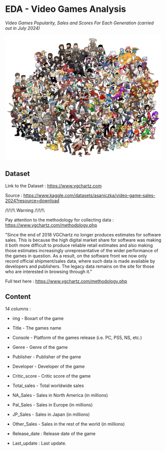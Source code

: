 # EDA - Video Games Analysis

*Video Games Popularity, Sales and Scores For Each Generation (carried out in July 2024)*

![Video Games Heroes](video_games_heroes.jpeg "Video Games Heroes")

## Dataset

Link to the Dataset : https://www.vgchartz.com

Source : https://www.kaggle.com/datasets/asaniczka/video-game-sales-2024?resource=download

/!\/!\/!\ Warning /!\/!\/!\

Pay attention to the methodology for collecting data : https://www.vgchartz.com/methodology.php

"Since the end of 2018 VGChartz no longer produces estimates for software sales. This is because the high digital market share for software was making it both more difficult to produce reliable retail estimates and also making those estimates increasingly unrepresentative of the wider performance of the games in question. As a result, on the software front we now only record official shipment/sales data, where such data is made available by developers and publishers. The legacy data remains on the site for those who are interested in browsing through it."

Full text here : https://www.vgchartz.com/methodology.php

## Content

14 columns :

- img - Boxart of the game

- Title - The games name

- Console - Platform of the games release (i.e. PC, PS5, NS, etc.)

- Genre - Genre of the game

- Publisher - Publisher of the game

- Developer - Developer of the game

- Critic_score - Critic score of the game

- Total_sales - Total worldwide sales

- NA_Sales - Sales in North America (in millions)

- Pal_Sales - Sales in Europe (in millions)

- JP_Sales - Sales in Japan (in millions)

- Other_Sales - Sales in the rest of the world (in millions)

- Release_date : Release date of the game

- Last_update : Last update.


